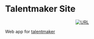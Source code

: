 # Talentmaker Site #

<p align="center">
    <a href="https://talentmaker.ca"><img src="https://img.shields.io/badge/Site-https%3A%2F%2Ftalentmaker.ca%2F-blue?style=for-the-badge&logo=AWS%20Amplify" alt="URL"/></a>
</p>

Web app for [talentmaker](https://talentmaker.ca)
